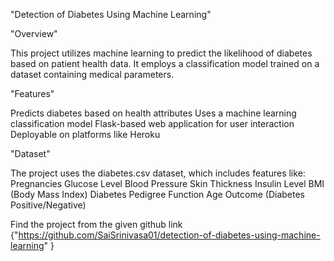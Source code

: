 "Detection of Diabetes Using Machine Learning"

"Overview"

This project utilizes machine learning to predict the likelihood of diabetes based on patient health data. It employs a classification model trained on a dataset containing medical parameters.

"Features"

Predicts diabetes based on health attributes
Uses a machine learning classification model
Flask-based web application for user interaction
Deployable on platforms like Heroku

"Dataset"

The project uses the diabetes.csv dataset, which includes features like:
Pregnancies
Glucose Level
Blood Pressure
Skin Thickness
Insulin Level
BMI (Body Mass Index)
Diabetes Pedigree Function
Age
Outcome (Diabetes Positive/Negative)

Find the project from the given github link
{"https://github.com/SaiSrinivasa01/detection-of-diabetes-using-machine-learning" }
